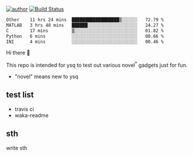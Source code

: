 [![author](https://img.shields.io/badge/author-ysq-green)](https://github.com/Yang-Shiqin)
[![Build Status](https://app.travis-ci.com/Yang-Shiqin/testall.svg?branch=main)](https://app.travis-ci.com/Yang-Shiqin/testall)

<!--START_SECTION:waka-->

```txt
Other    11 hrs 24 mins  ██████████████████▒░░░░░░   72.79 %
MATLAB   3 hrs 48 mins   ██████░░░░░░░░░░░░░░░░░░░   24.27 %
C        17 mins         ▒░░░░░░░░░░░░░░░░░░░░░░░░   01.82 %
Python   6 mins          ░░░░░░░░░░░░░░░░░░░░░░░░░   00.66 %
INI      4 mins          ░░░░░░░░░░░░░░░░░░░░░░░░░   00.46 %
```

<!--END_SECTION:waka-->

Hi there 👋

This repo is intended for ysq to test out various novel<sup>*</sup> gadgets just for fun.

- "novel" means new to ysq

## test list
- travis ci
- waka-readme


## sth
write sth

